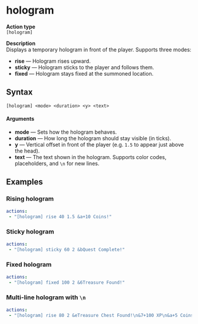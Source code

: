 # hologram

**Action type**
<br>`[hologram]`

**Description**
<br>Displays a temporary hologram in front of the player. Supports three modes:
- **rise** — Hologram rises upward.
- **sticky** — Hologram sticks to the player and follows them.
- **fixed** — Hologram stays fixed at the summoned location.

## Syntax

```
[hologram] <mode> <duration> <y> <text>
```
#### Arguments
- **mode** — Sets how the hologram behaves.
- **duration** — How long the hologram should stay visible (in ticks).
- **y** — Vertical offset in front of the player (e.g. `1.5` to appear just above the head).
- **text** — The text shown in the hologram. Supports color codes, placeholders, and `\n` for new lines.

## Examples

### Rising hologram
```yaml
actions:
 - "[hologram] rise 40 1.5 &a+10 Coins!"
```

### Sticky hologram
```yaml
actions:
 - "[hologram] sticky 60 2 &bQuest Complete!"
```

### Fixed hologram
```yaml
actions:
 - "[hologram] fixed 100 2 &6Treasure Found!"
```

### Multi-line hologram with `\n`
```yaml
actions:
 - "[hologram] rise 80 2 &eTreasure Chest Found!\n&7+100 XP\n&a+5 Coins"
```
